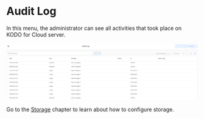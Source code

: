 # Audit Log

In this menu, the administrator can see all activities that took place on KODO for Cloud server.

![](../../.gitbook/assets/image%20%2873%29.png)

Go to the [Storage]() chapter to learn about how to configure storage.

